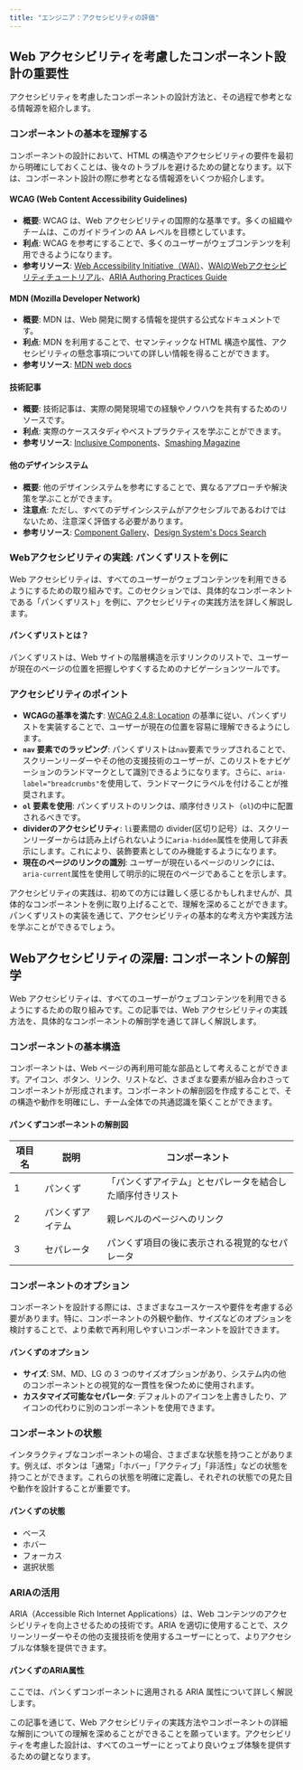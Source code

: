 ```yaml
---
title: "エンジニア：アクセシビリティの評価"
---
```

## Web アクセシビリティを考慮したコンポーネント設計の重要性
アクセシビリティを考慮したコンポーネントの設計方法と、その過程で参考となる情報源を紹介します。

### コンポーネントの基本を理解する
コンポーネントの設計において、HTML の構造やアクセシビリティの要件を最初から明確にしておくことは、後々のトラブルを避けるための鍵となります。以下は、コンポーネント設計の際に参考となる情報源をいくつか紹介します。

#### WCAG (Web Content Accessibility Guidelines)
- **概要**: WCAG は、Web アクセシビリティの国際的な基準です。多くの組織やチームは、このガイドラインの AA レベルを目標としています。
- **利点**: WCAG を参考にすることで、多くのユーザーがウェブコンテンツを利用できるようになります。
- **参考リソース**: [Web Accessibility Initiative（WAI）](https://www.w3.org/WAI/)、[WAIのWebアクセシビリティチュートリアル](https://www.w3.org/WAI/tutorials/)、[ARIA Authoring Practices Guide](https://www.w3.org/TR/wai-aria-practices/)

#### MDN (Mozilla Developer Network)
- **概要**: MDN は、Web 開発に関する情報を提供する公式なドキュメントです。
- **利点**: MDN を利用することで、セマンティックな HTML 構造や属性、アクセシビリティの懸念事項についての詳しい情報を得ることができます。
- **参考リソース**: [MDN web docs](https://developer.mozilla.org/)

#### 技術記事
- **概要**: 技術記事は、実際の開発現場での経験やノウハウを共有するためのリソースです。
- **利点**: 実際のケーススタディやベストプラクティスを学ぶことができます。
- **参考リソース**: [Inclusive Components](https://inclusive-components.design/)、[Smashing Magazine](https://www.smashingmagazine.com/)

#### 他のデザインシステム
- **概要**: 他のデザインシステムを参考にすることで、異なるアプローチや解決策を学ぶことができます。
- **注意点**: ただし、すべてのデザインシステムがアクセシブルであるわけではないため、注意深く評価する必要があります。
- **参考リソース**: [Component Gallery](https://component.gallery/)、[Design System's Docs Search](https://designsystemsrepo.com/design-systems)

### Webアクセシビリティの実践: パンくずリストを例に
Web アクセシビリティは、すべてのユーザーがウェブコンテンツを利用できるようにするための取り組みです。このセクションでは、具体的なコンポーネントである「パンくずリスト」を例に、アクセシビリティの実践方法を詳しく解説します。

#### パンくずリストとは？
パンくずリストは、Web サイトの階層構造を示すリンクのリストで、ユーザーが現在のページの位置を把握しやすくするためのナビゲーションツールです。

### アクセシビリティのポイント
- **WCAGの基準を満たす**: [WCAG 2.4.8: Location](https://www.w3.org/WAI/WCAG21/Techniques/general/G65.html) の基準に従い、パンくずリストを実装することで、ユーザーが現在の位置を容易に理解できるようにします。
- **`nav` 要素でのラッピング**: パンくずリストは`nav`要素でラップされることで、スクリーンリーダーやその他の支援技術のユーザーが、このリストをナビゲーションのランドマークとして識別できるようになります。さらに、`aria-label="breadcrumbs"`を使用して、ランドマークにラベルを付けることが推奨されます。
- **`ol` 要素を使用**: パンくずリストのリンクは、順序付きリスト（`ol`)の中に配置されるべきです。
- **dividerのアクセシビリティ**: `li`要素間の divider(区切り記号）は、スクリーンリーダーからは読み上げられないように`aria-hidden`属性を使用して非表示にします。これにより、装飾要素としてのみ機能するようになります。
- **現在のページのリンクの識別**: ユーザーが現在いるページのリンクには、`aria-current`属性を使用して明示的に現在のページであることを示します。

アクセシビリティの実践は、初めての方には難しく感じるかもしれませんが、具体的なコンポーネントを例に取り上げることで、理解を深めることができます。パンくずリストの実装を通じて、アクセシビリティの基本的な考え方や実践方法を学ぶことができるでしょう。

## Webアクセシビリティの深層: コンポーネントの解剖学

Web アクセシビリティは、すべてのユーザーがウェブコンテンツを利用できるようにするための取り組みです。この記事では、Web アクセシビリティの実践方法を、具体的なコンポーネントの解剖学を通じて詳しく解説します。

### コンポーネントの基本構造

コンポーネントは、Web ページの再利用可能な部品として考えることができます。アイコン、ボタン、リンク、リストなど、さまざまな要素が組み合わさってコンポーネントが形成されます。コンポーネントの解剖図を作成することで、その構造や動作を明確にし、チーム全体での共通認識を築くことができます。

#### パンくずコンポーネントの解剖図

| 項目名 | 説明 | コンポーネント |
|---|---|---|
| 1 | パンくず | 「パンくずアイテム」とセパレータを結合した順序付きリスト |
| 2 | パンくずアイテム | 親レベルのページへのリンク |
| 3 | セパレータ | パンくず項目の後に表示される視覚的なセパレータ |

### コンポーネントのオプション

コンポーネントを設計する際には、さまざまなユースケースや要件を考慮する必要があります。特に、コンポーネントの外観や動作、サイズなどのオプションを検討することで、より柔軟で再利用しやすいコンポーネントを設計できます。

#### パンくずのオプション

- **サイズ**: SM、MD、LG の 3 つのサイズオプションがあり、システム内の他のコンポーネントとの視覚的な一貫性を保つために使用されます。
- **カスタマイズ可能なセパレータ**: デフォルトのアイコンを上書きしたり、アイコンの代わりに別のコンポーネントを使用できます。

### コンポーネントの状態

インタラクティブなコンポーネントの場合、さまざまな状態を持つことがあります。例えば、ボタンは「通常」「ホバー」「アクティブ」「非活性」などの状態を持つことができます。これらの状態を明確に定義し、それぞれの状態での見た目や動作を設計することが重要です。

#### パンくずの状態

- ベース
- ホバー
- フォーカス
- 選択状態

### ARIAの活用

ARIA（Accessible Rich Internet Applications）は、Web コンテンツのアクセシビリティを向上させるための技術です。ARIA を適切に使用することで、スクリーンリーダーやその他の支援技術を使用するユーザーにとって、よりアクセシブルな体験を提供できます。

#### パンくずのARIA属性

ここでは、パンくずコンポーネントに適用される ARIA 属性について詳しく解説します。

この記事を通じて、Web アクセシビリティの実践方法やコンポーネントの詳細な解剖についての理解を深めることができることを願っています。アクセシビリティを考慮した設計は、すべてのユーザーにとってより良いウェブ体験を提供するための鍵となります。